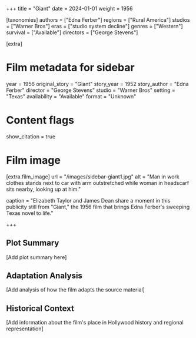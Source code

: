 +++
title = "Giant"
date = 2024-01-01
weight = 1956

[taxonomies]
authors = ["Edna Ferber"]
regions = ["Rural America"]
studios = ["Warner Bros"]
eras = ["studio system decline"]
genres = ["Western"]
survival = ["Available"]
directors = ["George Stevens"]

[extra]
# Film metadata for sidebar
year = 1956
original_story = "Giant"
story_year = 1952
story_author = "Edna Ferber"
director = "George Stevens"
studio = "Warner Bros"
setting = "Texas"
availability = "Available"
format = "Unknown"

# Content flags
show_citation = true

# Film image
[extra.film_image]
url = "/images/sidebar-giant1.jpg"
alt = "Man in work clothes stands next to car with arm outstretched while woman in headscarf sits nearby, looking up at him."

caption = "Elizabeth Taylor and James Dean share a moment in this publicity still from \"Giant,\" the 1956 film that brings Edna Ferber's sweeping Texas novel to life."

+++

## Plot Summary

[Add plot summary here]

## Adaptation Analysis

[Add analysis of how the film adapts the source material]

## Historical Context

[Add information about the film's place in Hollywood history and regional representation]
